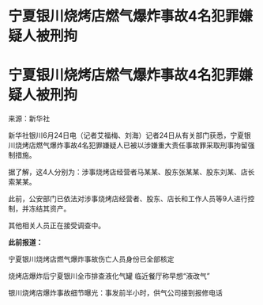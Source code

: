 # 宁夏银川烧烤店燃气爆炸事故4名犯罪嫌疑人被刑拘

# 宁夏银川烧烤店燃气爆炸事故4名犯罪嫌疑人被刑拘

来源：新华社

新华社银川6月24日电（记者艾福梅、刘海）记者24日从有关部门获悉，宁夏银川烧烤店燃气爆炸事故4名犯罪嫌疑人已被以涉嫌重大责任事故罪采取刑事拘留强制措施。

据了解，这4人分别为：涉事烧烤店经营者马某某、股东张某某、股东刘某、店长索某某。

此前，公安部门已依法对涉事烧烤店经营者、股东、店长和工作人员等9人进行控制，并冻结其资产。

其他相关人员正在接受调查中。

**此前报道：**

宁夏银川烧烤店燃气爆炸事故伤亡人员身份已全部核定

烧烤店爆炸后宁夏银川全市排查液化气罐 临近餐厅称早想“液改气”

银川烧烤店爆炸事故细节曝光：事发前半小时，供气公司接到报修电话

